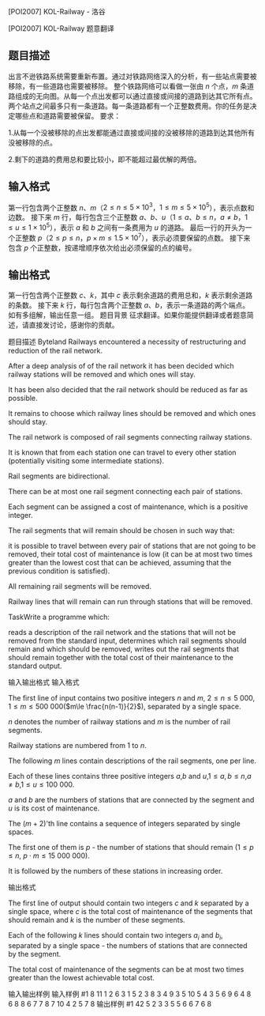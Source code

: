 



[POI2007] KOL-Railway - 洛谷














[POI2007] KOL-Railway
题意翻译
## 题目描述

出言不逊铁路系统需要重新布置。通过对铁路网络深入的分析，有一些站点需要被移除，有一些道路也需要被移除。 整个铁路网络可以看做一张由 $n$ 个点，$m$ 条道路组成的无向图。从每一个点出发都可以通过直接或间接的道路到达其它所有点。两个站点之间最多只有一条道路。每一条道路都有一个正整数费用。你的任务是决定哪些点和道路需要被保留。 要求：

1.从每一个没被移除的点出发都能通过直接或间接的没被移除的道路到达其他所有没被移除的点。

2.剩下的道路的费用总和要比较小，即不能超过最优解的两倍。

## 输入格式

第一行包含两个正整数 $n$、$m$（$2\leq n\leq 5\times 10^3$，$1\leq m\leq 5\times 10^5$），表示点数和边数。 接下来 $m$ 行，每行包含三个正整数 $a$、$b$、$u$（$1\leq a$、$b\leq n$，$a\neq b$，$1\leq u\leq 1 \times 10^5$），表示 $a$ 和 $b$ 之间有一条费用为 $u$ 的道路。 最后一行的开头为一个正整数 $p$（$2\leq p\leq n$，$p\times m\leq 1.5\times 10^7$），表示必须要保留的点数。 接下来包含 $p$ 个正整数，按递增顺序依次给出必须保留的点的编号。

## 输出格式

第一行包含两个正整数 $c$、$k$，其中 $c$ 表示剩余道路的费用总和，$k$ 表示剩余道路的条数。 接下来 $k$ 行，每行包含两个正整数 $a$、$b$，表示一条道路的两个端点。 如有多组解，输出任意一组。
题目背景
征求翻译。如果你能提供翻译或者题意简述，请直接发讨论，感谢你的贡献。

题目描述
Byteland Railways encountered a necessity of restructuring and    reduction of the rail network.

After a deep analysis of of the rail network it has been decided    which railway stations will be removed and which ones will stay.

It has been also decided that the rail network should be reduced as far    as possible.

It remains to choose which railway lines should be removed and which    ones should stay.

The rail network is composed of rail segments connecting railway    stations.

It is known that from each station one can travel to every other    station (potentially visiting some intermediate stations).

Rail segments are bidirectional.

There can be at most one rail segment connecting each pair of stations.

Each segment can be assigned a cost of maintenance, which is    a positive integer.

The rail segments that will remain should be chosen in such    way that:

it is possible to travel between every pair of stations        that are not going to be removed,                  their total cost of maintenance is low (it can be at most two times        greater than the lowest cost that can be achieved, assuming that the        previous condition is satisfied).

All remaining rail segments will be removed.

Railway lines that will remain can run through stations that will be    removed.

TaskWrite a programme which:

reads a description of the rail network and the stations          that will not be removed from the standard input,                      determines which rail segments should remain and which should          be removed,                      writes out the rail segments that should remain together with the          total cost of their maintenance to the standard output.

输入输出格式
输入格式

The first line of input contains two positive integers $n$ and $m$, $2\le n\le 5\ 000$, $1\le m\le 500\ 000$($m\le \frac{n(n-1)}{2}$),      separated by a single space.

$n$ denotes the number of railway stations and $m$ is the number of rail segments.

Railway stations are numbered from $1$ to $n$.

The following $m$ lines contain descriptions of the rail      segments, one per line.

Each of these lines contains three positive integers $a$,$b$ and $u$,$1\le a,b\le n$,$a\ne b$,$1\le u\le 100\ 000$.

$a$ and $b$ are the numbers of stations that are connected      by the segment and $u$ is its cost of maintenance.

The $(m+2)$'th line contains a sequence of integers separated by      single spaces.

The first one of them is $p$ - the number of stations that should remain      ($1\le p\le n$, $p\cdot m\le 15\ 000\ 000$).

It is followed by the numbers of these stations in increasing order.

输出格式

The first line of output should contain two integers $c$ and $k$ separated by a single space, where $c$ is the total cost of maintenance of the segments that      should remain and $k$ is the number of these segments.

Each of the following $k$ lines should contain two integers $a_i$ and $b_i$, separated by a single space -      the numbers of stations that are connected by the segment.

The total cost of maintenance of the segments can be at most      two times greater than the lowest achievable total cost.

输入输出样例
输入样例 #1
8 11
1 2 6
3 1 5
2 3 8
3 4 9
3 5 10
5 4 3
5 6 9
6 4 8
6 8 8
6 7 7
8 7 10
4 2 5 7 8
输出样例 #1
42 5
2 3
3 5
5 6
6 7
6 8






